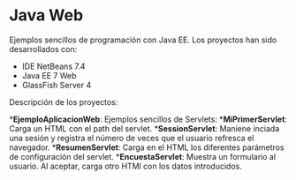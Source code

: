 Java Web
========

Ejemplos sencillos de programación con Java EE. Los proyectos han sido desarrollados con:

* IDE NetBeans 7.4
* Java EE 7 Web
* GlassFish Server 4 

Descripción de los proyectos:

*__EjemploAplicacionWeb__: Ejemplos sencillos de Servlets:
  *__MiPrimerServlet__: Carga un HTML con el path del servlet.
  *__SessionServlet__: Maniene inciada una sesión y registra el número de veces que el usuario refresca el navegador.
  *__ResumenServlet__: Carga en el HTML los diferentes parámetros de configuración del servlet.
  *__EncuestaServlet__: Muestra un formulario al usuario. Al aceptar, carga otro HTMl con los datos introducidos.
